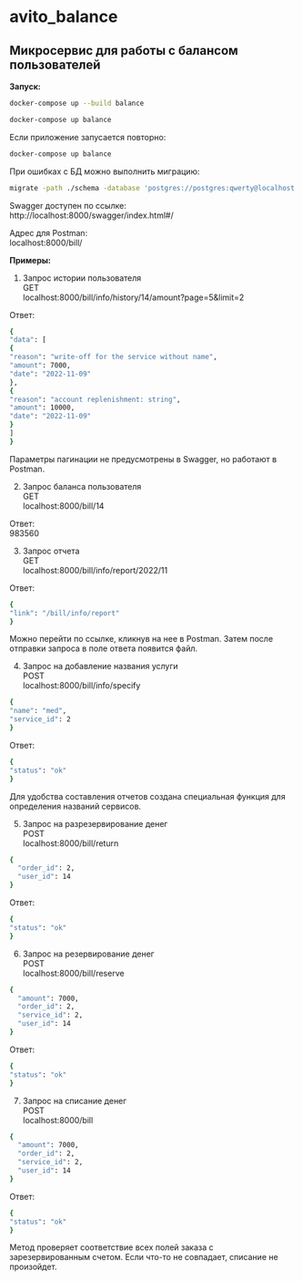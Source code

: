 # avito_balance
## Микросервис для работы с балансом пользователей

**Запуск:**

```bash
docker-compose up --build balance

docker-compose up balance
```
Если приложение запусается повторно:
```bash
docker-compose up balance
```

При ошибках с БД можно выполнить миграцию:  
```bash
migrate -path ./schema -database 'postgres://postgres:qwerty@localhost:5432/postgres?sslmode=disable' up
```
Swagger доступен по ссылке:  
http://localhost:8000/swagger/index.html#/

Адрес для Postman:    
localhost:8000/bill/

**Примеры:**

1. Запрос истории пользователя  
GET  
localhost:8000/bill/info/history/14/amount?page=5&limit=2

Ответ: 
```bash
{  
"data": [  
{  
"reason": "write-off for the service without name",  
"amount": 7000,  
"date": "2022-11-09"  
},  
{  
"reason": "account replenishment: string",  
"amount": 10000,  
"date": "2022-11-09"  
}  
]  
}  
```

Параметры пагинации не предусмотрены в Swagger, но работают в Postman.

2. Запрос баланса пользователя  
GET  
localhost:8000/bill/14

Ответ:  
983560

3. Запрос отчета  
GET  
localhost:8000/bill/info/report/2022/11  

Ответ:  
```bash
{  
"link": "/bill/info/report"  
}
```

Можно перейти по ссылке, кликнув на нее в Postman. Затем после отправки запроса в поле ответа появится файл.

4. Запрос на добавление названия услуги  
POST    
localhost:8000/bill/info/specify  

```bash
{  
"name": "med",  
"service_id": 2  
}
```

Ответ: 
```bash 
{  
"status": "ok"  
}
```
Для удобства составления отчетов создана специальная функция для определения названий сервисов.

5. Запрос на разрезервирование денег  
POST    
localhost:8000/bill/return

```bash
{
  "order_id": 2,
  "user_id": 14
}
```

Ответ:
```bash 
{  
"status": "ok"  
}
```

6. Запрос на резервирование денег  
   POST    
   localhost:8000/bill/reserve

```bash
{
  "amount": 7000,
  "order_id": 2,
  "service_id": 2,
  "user_id": 14
}
```

Ответ:
```bash 
{  
"status": "ok"  
}
```

7. Запрос на списание денег  
   POST    
   localhost:8000/bill

```bash
{
  "amount": 7000,
  "order_id": 2,
  "service_id": 2,
  "user_id": 14
}
```

Ответ:
```bash 
{  
"status": "ok"  
}
```

Метод проверяет соответствие всех полей заказа с зарезервированным счетом. Если что-то не совпадает, списание не произойдет.

